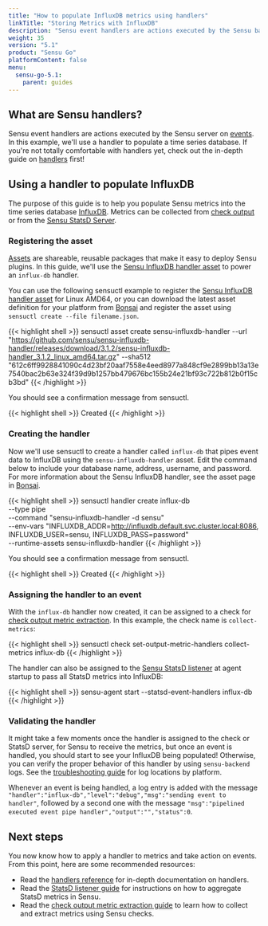 ```yaml
---
title: "How to populate InfluxDB metrics using handlers"
linkTitle: "Storing Metrics with InfluxDB"
description: "Sensu event handlers are actions executed by the Sensu backend on events. This guide helps you populate Sensu metrics into the time series database InfluxDB. "
weight: 35
version: "5.1"
product: "Sensu Go"
platformContent: false
menu:
  sensu-go-5.1:
    parent: guides
---
```


## What are Sensu handlers?

Sensu event handlers are actions executed by the Sensu server on [events][1].
In this example, we'll use a handler to populate a time series database. If
you're not totally comfortable with handlers yet, check out the in-depth
guide on [handlers][9] first!

## Using a handler to populate InfluxDB

The purpose of this guide is to help you populate Sensu metrics into the time
series database [InfluxDB][2]. Metrics can be collected from [check output][10]
or from the [Sensu StatsD Server][3].

### Registering the asset

[Assets][12] are shareable, reusable packages that make it easy to deploy Sensu plugins.
In this guide, we'll use the [Sensu InfluxDB handler asset][13] to power an `influx-db` handler.

You can use the following sensuctl example to register the [Sensu InfluxDB handler asset][13] for Linux AMD64, or you can download the latest asset definition for your platform from [Bonsai][13] and register the asset using `sensuctl create --file filename.json`.

{{< highlight shell >}}
sensuctl asset create sensu-influxdb-handler --url "https://github.com/sensu/sensu-influxdb-handler/releases/download/3.1.2/sensu-influxdb-handler_3.1.2_linux_amd64.tar.gz" --sha512 "612c6ff9928841090c4d23bf20aaf7558e4eed8977a848cf9e2899bb13a13e7540bac2b63e324f39d9b1257bb479676bc155b24e21bf93c722b812b0f15cb3bd"
{{< /highlight >}}

You should see a confirmation message from sensuctl.

{{< highlight shell >}}
Created
{{< /highlight >}}

### Creating the handler

Now we'll use sensuctl to create a handler called `influx-db` that pipes event data to InfluxDB using the `sensu-influxdb-handler` asset.
Edit the command below to include your database name, address, username, and password.
For more information about the Sensu InfluxDB handler, see the asset page in [Bonsai][13].

{{< highlight shell >}}
sensuctl handler create influx-db \
--type pipe \
--command "sensu-influxdb-handler -d sensu" \
--env-vars "INFLUXDB_ADDR=http://influxdb.default.svc.cluster.local:8086, INFLUXDB_USER=sensu, INFLUXDB_PASS=password" \
--runtime-assets sensu-influxdb-handler
{{< /highlight >}}

You should see a confirmation message from sensuctl.

{{< highlight shell >}}
Created
{{< /highlight >}}

### Assigning the handler to an event

With the `influx-db` handler now created, it can be assigned to a check for
[check output metric extraction][10]. In this example, the check name is
`collect-metrics`:

{{< highlight shell >}}
sensuctl check set-output-metric-handlers collect-metrics influx-db
{{< /highlight >}}

The handler can also be assigned to the [Sensu StatsD listener][3] at agent startup to pass
all StatsD metrics into InfluxDB:

{{< highlight shell >}}
sensu-agent start --statsd-event-handlers influx-db
{{< /highlight >}}

### Validating the handler

It might take a few moments once the handler is assigned to the check or StatsD
server, for Sensu to receive the metrics, but once an event is handled, you
should start to see your InfluxDB being populated! Otherwise, you can verify the
proper behavior of this handler by using `sensu-backend` logs.
See the [troubleshooting guide][8] for log locations by platform.

Whenever an event is being handled, a log entry is added with the message
`"handler":"influx-db","level":"debug","msg":"sending event to handler"`,
followed by a second one with the message `"msg":"pipelined executed event pipe
handler","output":"","status":0`.

## Next steps

You now know how to apply a handler to metrics and take action on events. From
this point, here are some recommended resources:

* Read the [handlers reference][9] for in-depth documentation on handlers.
* Read the [StatsD listener guide][3] for instructions on how to aggregate
StatsD metrics in Sensu.
* Read the [check output metric extraction guide][10] to learn how to collect
and extract metrics using Sensu checks.

[1]: ../../reference/events/
[2]: https://github.com/influxdata/influxdb
[3]: ../aggregate-metrics-statsd/
[4]: https://github.com/sensu/sensu-influxdb-handler#installation
[5]: https://rakyll.org/cross-compilation/
[6]: https://golang.org/doc/install
[7]: https://en.wikipedia.org/wiki/PATH_(variable)
[8]: ../troubleshooting
[9]: ../../reference/handlers
[10]: ../extract-metrics-with-checks
[11]: https://github.com/sensu/sensu-influxdb-handler/releases
[12]: ../../reference/assets
[13]: https://bonsai.sensu.io/assets/sensu/sensu-influxdb-handler
[14]: ../../sensuctl/reference#creating-resources
